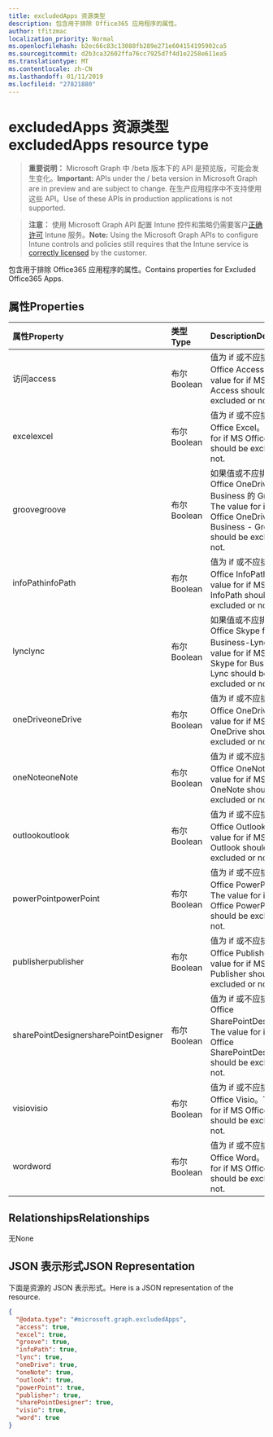 ```yaml
---
title: excludedApps 资源类型
description: 包含用于排除 Office365 应用程序的属性。
author: tfitzmac
localization_priority: Normal
ms.openlocfilehash: b2ec66c83c13088fb289e271e604154195902ca5
ms.sourcegitcommit: d2b3ca32602ffa76cc7925d7f4d1e2258e611ea5
ms.translationtype: MT
ms.contentlocale: zh-CN
ms.lasthandoff: 01/11/2019
ms.locfileid: "27821880"
---
```

# <a name="excludedapps-resource-type"></a><span data-ttu-id="3e5d1-103">excludedApps 资源类型</span><span class="sxs-lookup"><span data-stu-id="3e5d1-103">excludedApps resource type</span></span>

> <span data-ttu-id="3e5d1-104">**重要说明：** Microsoft Graph 中 /beta 版本下的 API 是预览版，可能会发生变化。</span><span class="sxs-lookup"><span data-stu-id="3e5d1-104">**Important:** APIs under the / beta version in Microsoft Graph are in preview and are subject to change.</span></span> <span data-ttu-id="3e5d1-105">在生产应用程序中不支持使用这些 API。</span><span class="sxs-lookup"><span data-stu-id="3e5d1-105">Use of these APIs in production applications is not supported.</span></span>

> <span data-ttu-id="3e5d1-106">**注意：** 使用 Microsoft Graph API 配置 Intune 控件和策略仍需要客户[正确许可](https://go.microsoft.com/fwlink/?linkid=839381) Intune 服务。</span><span class="sxs-lookup"><span data-stu-id="3e5d1-106">**Note:** Using the Microsoft Graph APIs to configure Intune controls and policies still requires that the Intune service is [correctly licensed](https://go.microsoft.com/fwlink/?linkid=839381) by the customer.</span></span>

<span data-ttu-id="3e5d1-107">包含用于排除 Office365 应用程序的属性。</span><span class="sxs-lookup"><span data-stu-id="3e5d1-107">Contains properties for Excluded Office365 Apps.</span></span>
## <a name="properties"></a><span data-ttu-id="3e5d1-108">属性</span><span class="sxs-lookup"><span data-stu-id="3e5d1-108">Properties</span></span>
|<span data-ttu-id="3e5d1-109">属性</span><span class="sxs-lookup"><span data-stu-id="3e5d1-109">Property</span></span>|<span data-ttu-id="3e5d1-110">类型</span><span class="sxs-lookup"><span data-stu-id="3e5d1-110">Type</span></span>|<span data-ttu-id="3e5d1-111">Description</span><span class="sxs-lookup"><span data-stu-id="3e5d1-111">Description</span></span>|
|:---|:---|:---|
|<span data-ttu-id="3e5d1-112">访问</span><span class="sxs-lookup"><span data-stu-id="3e5d1-112">access</span></span>|<span data-ttu-id="3e5d1-113">布尔</span><span class="sxs-lookup"><span data-stu-id="3e5d1-113">Boolean</span></span>|<span data-ttu-id="3e5d1-114">值为 if 或不应排除 MS Office Access。</span><span class="sxs-lookup"><span data-stu-id="3e5d1-114">The value for if MS Office Access should be excluded or not.</span></span>|
|<span data-ttu-id="3e5d1-115">excel</span><span class="sxs-lookup"><span data-stu-id="3e5d1-115">excel</span></span>|<span data-ttu-id="3e5d1-116">布尔</span><span class="sxs-lookup"><span data-stu-id="3e5d1-116">Boolean</span></span>|<span data-ttu-id="3e5d1-117">值为 if 或不应排除 MS Office Excel。</span><span class="sxs-lookup"><span data-stu-id="3e5d1-117">The value for if MS Office Excel should be excluded or not.</span></span>|
|<span data-ttu-id="3e5d1-118">groove</span><span class="sxs-lookup"><span data-stu-id="3e5d1-118">groove</span></span>|<span data-ttu-id="3e5d1-119">布尔</span><span class="sxs-lookup"><span data-stu-id="3e5d1-119">Boolean</span></span>|<span data-ttu-id="3e5d1-120">如果值或不应排除 MS Office OneDrive for Business 的 Groove。</span><span class="sxs-lookup"><span data-stu-id="3e5d1-120">The value for if MS Office OneDrive for Business - Groove should be excluded or not.</span></span>|
|<span data-ttu-id="3e5d1-121">infoPath</span><span class="sxs-lookup"><span data-stu-id="3e5d1-121">infoPath</span></span>|<span data-ttu-id="3e5d1-122">布尔</span><span class="sxs-lookup"><span data-stu-id="3e5d1-122">Boolean</span></span>|<span data-ttu-id="3e5d1-123">值为 if 或不应排除 MS Office InfoPath。</span><span class="sxs-lookup"><span data-stu-id="3e5d1-123">The value for if MS Office InfoPath should be excluded or not.</span></span>|
|<span data-ttu-id="3e5d1-124">lync</span><span class="sxs-lookup"><span data-stu-id="3e5d1-124">lync</span></span>|<span data-ttu-id="3e5d1-125">布尔</span><span class="sxs-lookup"><span data-stu-id="3e5d1-125">Boolean</span></span>|<span data-ttu-id="3e5d1-126">如果值或不应排除 MS Office Skype for Business-Lync。</span><span class="sxs-lookup"><span data-stu-id="3e5d1-126">The value for if MS Office Skype for Business - Lync should be excluded or not.</span></span>|
|<span data-ttu-id="3e5d1-127">oneDrive</span><span class="sxs-lookup"><span data-stu-id="3e5d1-127">oneDrive</span></span>|<span data-ttu-id="3e5d1-128">布尔</span><span class="sxs-lookup"><span data-stu-id="3e5d1-128">Boolean</span></span>|<span data-ttu-id="3e5d1-129">值为 if 或不应排除 MS Office OneDrive。</span><span class="sxs-lookup"><span data-stu-id="3e5d1-129">The value for if MS Office OneDrive should be excluded or not.</span></span>|
|<span data-ttu-id="3e5d1-130">oneNote</span><span class="sxs-lookup"><span data-stu-id="3e5d1-130">oneNote</span></span>|<span data-ttu-id="3e5d1-131">布尔</span><span class="sxs-lookup"><span data-stu-id="3e5d1-131">Boolean</span></span>|<span data-ttu-id="3e5d1-132">值为 if 或不应排除 MS Office OneNote。</span><span class="sxs-lookup"><span data-stu-id="3e5d1-132">The value for if MS Office OneNote should be excluded or not.</span></span>|
|<span data-ttu-id="3e5d1-133">outlook</span><span class="sxs-lookup"><span data-stu-id="3e5d1-133">outlook</span></span>|<span data-ttu-id="3e5d1-134">布尔</span><span class="sxs-lookup"><span data-stu-id="3e5d1-134">Boolean</span></span>|<span data-ttu-id="3e5d1-135">值为 if 或不应排除 MS Office Outlook。</span><span class="sxs-lookup"><span data-stu-id="3e5d1-135">The value for if MS Office Outlook should be excluded or not.</span></span>|
|<span data-ttu-id="3e5d1-136">powerPoint</span><span class="sxs-lookup"><span data-stu-id="3e5d1-136">powerPoint</span></span>|<span data-ttu-id="3e5d1-137">布尔</span><span class="sxs-lookup"><span data-stu-id="3e5d1-137">Boolean</span></span>|<span data-ttu-id="3e5d1-138">值为 if 或不应排除 MS Office PowerPoint。</span><span class="sxs-lookup"><span data-stu-id="3e5d1-138">The value for if MS Office PowerPoint should be excluded or not.</span></span>|
|<span data-ttu-id="3e5d1-139">publisher</span><span class="sxs-lookup"><span data-stu-id="3e5d1-139">publisher</span></span>|<span data-ttu-id="3e5d1-140">布尔</span><span class="sxs-lookup"><span data-stu-id="3e5d1-140">Boolean</span></span>|<span data-ttu-id="3e5d1-141">值为 if 或不应排除 MS Office Publisher。</span><span class="sxs-lookup"><span data-stu-id="3e5d1-141">The value for if MS Office Publisher should be excluded or not.</span></span>|
|<span data-ttu-id="3e5d1-142">sharePointDesigner</span><span class="sxs-lookup"><span data-stu-id="3e5d1-142">sharePointDesigner</span></span>|<span data-ttu-id="3e5d1-143">布尔</span><span class="sxs-lookup"><span data-stu-id="3e5d1-143">Boolean</span></span>|<span data-ttu-id="3e5d1-144">值为 if 或不应排除 MS Office SharePointDesigner。</span><span class="sxs-lookup"><span data-stu-id="3e5d1-144">The value for if MS Office SharePointDesigner should be excluded or not.</span></span>|
|<span data-ttu-id="3e5d1-145">visio</span><span class="sxs-lookup"><span data-stu-id="3e5d1-145">visio</span></span>|<span data-ttu-id="3e5d1-146">布尔</span><span class="sxs-lookup"><span data-stu-id="3e5d1-146">Boolean</span></span>|<span data-ttu-id="3e5d1-147">值为 if 或不应排除 MS Office Visio。</span><span class="sxs-lookup"><span data-stu-id="3e5d1-147">The value for if MS Office Visio should be excluded or not.</span></span>|
|<span data-ttu-id="3e5d1-148">word</span><span class="sxs-lookup"><span data-stu-id="3e5d1-148">word</span></span>|<span data-ttu-id="3e5d1-149">布尔</span><span class="sxs-lookup"><span data-stu-id="3e5d1-149">Boolean</span></span>|<span data-ttu-id="3e5d1-150">值为 if 或不应排除 MS Office Word。</span><span class="sxs-lookup"><span data-stu-id="3e5d1-150">The value for if MS Office Word should be excluded or not.</span></span>|

## <a name="relationships"></a><span data-ttu-id="3e5d1-151">Relationships</span><span class="sxs-lookup"><span data-stu-id="3e5d1-151">Relationships</span></span>
<span data-ttu-id="3e5d1-152">无</span><span class="sxs-lookup"><span data-stu-id="3e5d1-152">None</span></span>
## <a name="json-representation"></a><span data-ttu-id="3e5d1-153">JSON 表示形式</span><span class="sxs-lookup"><span data-stu-id="3e5d1-153">JSON Representation</span></span>
<span data-ttu-id="3e5d1-154">下面是资源的 JSON 表示形式。</span><span class="sxs-lookup"><span data-stu-id="3e5d1-154">Here is a JSON representation of the resource.</span></span>
<!-- {
  "blockType": "resource",
  "@odata.type": "microsoft.graph.excludedApps"
}
-->
``` json
{
  "@odata.type": "#microsoft.graph.excludedApps",
  "access": true,
  "excel": true,
  "groove": true,
  "infoPath": true,
  "lync": true,
  "oneDrive": true,
  "oneNote": true,
  "outlook": true,
  "powerPoint": true,
  "publisher": true,
  "sharePointDesigner": true,
  "visio": true,
  "word": true
}
```






